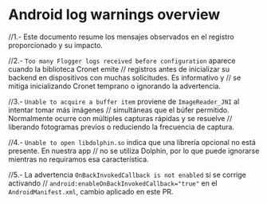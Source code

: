 # Android log warnings overview

//1.- Este documento resume los mensajes observados en el registro proporcionado y su impacto.

//2.- `Too many Flogger logs received before configuration` aparece cuando la biblioteca Cronet emite
//   registros antes de inicializar su backend en dispositivos con muchas solicitudes. Es informativo y
//   se mitiga inicializando Cronet temprano o ignorando la advertencia.

//3.- `Unable to acquire a buffer item` proviene de `ImageReader_JNI` al intentar tomar más imágenes
//   simultáneas que el búfer permitido. Normalmente ocurre con múltiples capturas rápidas y se resuelve
//   liberando fotogramas previos o reduciendo la frecuencia de captura.

//4.- `Unable to open libdolphin.so` indica que una librería opcional no está presente. En nuestra app
//   no se utiliza Dolphin, por lo que puede ignorarse mientras no requiramos esa característica.

//5.- La advertencia `OnBackInvokedCallback is not enabled` sí se corrige activando
//   `android:enableOnBackInvokedCallback="true"` en el `AndroidManifest.xml`, cambio aplicado en este PR.

